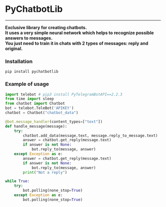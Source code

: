 <h1>PyChatbotLib</h1>
<hr/>
<b>Exclusive library for creating chatbots.<br>
It uses a very simple neural network which helps to recognize possible answers to messages.<br>
You just need to train it in chats with 2 types of messages: reply and original.<br>
</b>
<h3>Installation</h3>

```pip install pychatbotlib```
<h3>Example of usage</h3>

```python
import telebot # pip3 install PyTelegramBotAPI==2.2.3
from time import sleep
from chatbot import Chatbot
bot = telebot.TeleBot('APIKEY')
chatbot = Chatbot("chatbot_data")

@bot.message_handler(content_types=["text"])
def handle_message(message):
    try:
        chatbot.add_data(message.text, message.reply_to_message.text)
        answer = chatbot.get_reply(message.text)
        if answer is not None:
            bot.reply_to(message, answer)
    except Exception as e:
        answer = chatbot.get_reply(message.text)
        if answer is not None:
            bot.reply_to(message, answer)
        print("Not a reply")

while True:
    try:
        bot.polling(none_stop=True)
    except Exception as e:
        bot.polling(none_stop=True)
  
  ```